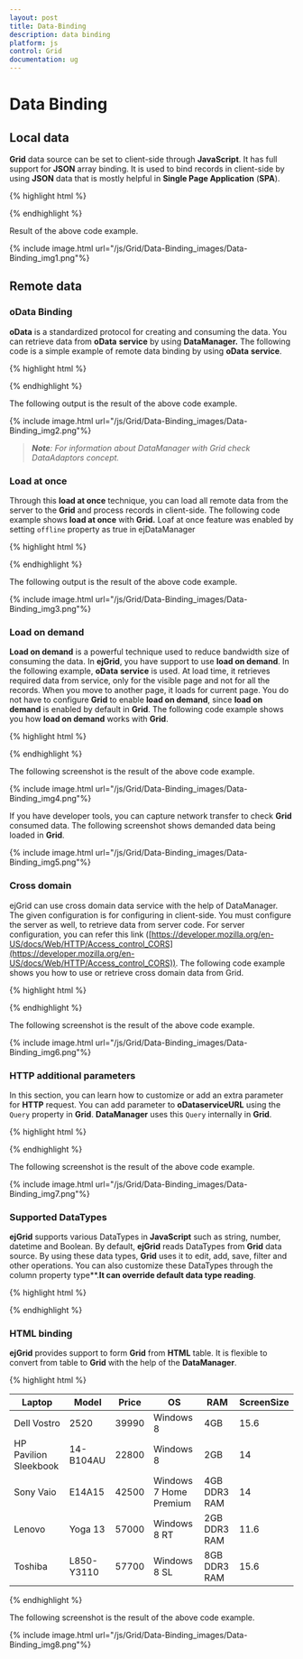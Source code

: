 ```yaml
---
layout: post
title: Data-Binding
description: data binding
platform: js
control: Grid
documentation: ug
---
```


# Data Binding

## Local data

**Grid** data source can be set to client-side through **JavaScript**. It has full support for **JSON** array binding. It is used to bind records in client-side by using **JSON** data that is mostly helpful in **Single Page Application** (**SPA**).

{% highlight html %}



<div id="Grid"></div>
<script type="text/javascript">
  $(function () {// Document is ready.
      // Data for grid.
      window.gridData = [
        { firstName: "John", lastName: "Beckett", email: "john@syncfusion.com" },
        { firstName: "Ben", lastName: "Beckett", email: "ben@syncfusion.com" },
        { firstName: "Andrew", lastName: "Beckett", email: "andrew@syncfusion.com" }
      ];
      $("#Grid").ejGrid({
          dataSource:window.gridData,
          columns: [
                   { field: "firstName",headerText:"First Name" },
                   { field: "lastName", headerText: "Last Name" },
                   { field: "email", headerText: "Email" }
          ]
      });
  });
  
</script>



{% endhighlight %}



Result of the above code example.

{% include image.html url="/js/Grid/Data-Binding_images/Data-Binding_img1.png"%}

## Remote data

### oData Binding	

**oData** is a standardized protocol for creating and consuming the data. You can retrieve data from **oData** **service** by using **DataManager.** The following code is a simple example of remote data binding by using **oData** **service**.

{% highlight html %}

<div id="Grid"></div>
<script type="text/javascript">
  $(function () {// Document is ready.
      //oData Adaptor with DataManager
      var dataManager = ej.DataManager("http://mvc.syncfusion.com/Services/Northwnd.svc/Products");
  
      $("#Grid").ejGrid({
          dataSource: dataManager,
          columns: ["ProductID", "ProductName", "SupplierID", "UnitPrice"]
      });
  });
</script>


{% endhighlight %}



The following output is the result of the above code example.

{% include image.html url="/js/Grid/Data-Binding_images/Data-Binding_img2.png"%}

> _**Note**: For information about DataManager with Grid check DataAdaptors concept._

### Load at once

Through this **load at once** technique, you can load all remote data from the server to the **Grid** and process records in client-side. The following code example shows **load at once** with **Grid.** Loaf at once feature was enabled by setting `offline` property as true in ejDataManager

{% highlight html %}


<div id="Grid"></div>
<script type="text/javascript">
  $(function () {// Document is ready.
      //oData Adaptor with DataManager
      var dataManager = ej.DataManager({
          url: "http://mvc.syncfusion.com/Services/Northwnd.svc/Products",
          offline: true
      });
  
      $("#Grid").ejGrid({
          dataSource: dataManager,
          allowPaging: true,
          columns: ["ProductID", "ProductName", "SupplierID", "UnitPrice"]
      });
  });
  
</script>

{% endhighlight %}



The following output is the result of the above code example.

{% include image.html url="/js/Grid/Data-Binding_images/Data-Binding_img3.png"%}

### Load on demand

**Load on demand** is a powerful technique used to reduce bandwidth size of consuming the data. In **ejGrid**, you have support to use **load on demand**. In the following example, **oData** **service** is used. At load time, it retrieves required data from service, only for the visible page and not for all the records. When you move to another page, it loads for current page. You do not have to configure **Grid** to enable **load on demand**, since **load on demand** is enabled by default in **Grid**. The following code example shows you how **load on demand** works with **Grid**.

{% highlight html %}

<div id="Grid"></div>
<script type="text/javascript">
  $(function () {// Document is ready.
      //oData Adaptor with DataManager
      var dataManager = ej.DataManager("http://mvc.syncfusion.com/Services/Northwnd.svc/Products");
  
      $("#Grid").ejGrid({
          dataSource: dataManager,
          allowPaging: true,
          columns: ["ProductID", "ProductName", "SupplierID", "UnitPrice"]
      });
  });
</script>


{% endhighlight %}



The following screenshot is the result of the above code example.

{% include image.html url="/js/Grid/Data-Binding_images/Data-Binding_img4.png"%}

If you have developer tools, you can capture network transfer to check **Grid** consumed data. The following screenshot shows demanded data being loaded in **Grid**.

{% include image.html url="/js/Grid/Data-Binding_images/Data-Binding_img5.png"%}

### Cross domain

ejGrid can use cross domain data service with the help of DataManager. The given configuration is for configuring in client-side. You must configure the server as well, to retrieve data from server code. For server configuration, you can refer this link ([https://developer.mozilla.org/en-US/docs/Web/HTTP/Access_control_CORS](https://developer.mozilla.org/en-US/docs/Web/HTTP/Access_control_CORS)). The following code example shows you how to use or retrieve cross domain data from Grid.

{% highlight html %}

<div id="Grid"></div>
<script type="text/javascript">
  $(function () {// Document is ready.
      //DataManger
      var dataManager = ej.DataManager({
          url: "http://mvc.syncfusion.com/UGService/api/Orders",
          crossDomain: true,
          offline: true
      });
      $("#Grid").ejGrid({
          allowPaging: true,
          dataSource: dataManager,
          columns: ["OrderID", "CustomerID", "EmployeeID", "ShipCity"]
      });
  });
  
</script>


{% endhighlight %}



The following screenshot is the result of the above code example.

{% include image.html url="/js/Grid/Data-Binding_images/Data-Binding_img6.png"%}

### HTTP additional parameters

In this section, you can learn how to customize or add an extra parameter for **HTTP** request. You can add parameter to **oDataserviceURL** using the `Query` property in **Grid**. **DataManager** uses this `Query` internally in **Grid**.

{% highlight html %}

<div id="Grid"></div>
<script type="text/javascript">
  $(function () {// Document is ready.
      //oData Adaptor with DataManager
      var dataManager = ej.DataManager({
          url: "http://mvc.syncfusion.com/Services/Northwnd.svc/Products"
      });
  
      $("#Grid").ejGrid({
          dataSource: dataManager,
          allowPaging: true,
          query: new ej.Query().addParams("$filter", "ProductID gt 50"), //extra parameter
          columns: ["ProductID", "ProductName", "SupplierID", "CategoryID"]
      });
  });
  
</script>


{% endhighlight %}



The following screenshot is the result of the above code example.

{% include image.html url="/js/Grid/Data-Binding_images/Data-Binding_img7.png"%}

### Supported DataTypes

**ejGrid** supports various DataTypes in **JavaScript** such as string, number, datetime and Boolean. By default, **ejGrid** reads DataTypes from **Grid** data source. By using these data types, **Grid** uses it to edit, add, save, filter and other operations. You can also customize these DataTypes through the column property type**.**It can override default data type reading**.

{% highlight html %}

<div id="Grid"></div>
<script type="text/javascript">
  $(function () {// Document is ready.
      $("#Grid").ejGrid({
          dataSource: window.gridData,
          columns: [
                   { field: "firstName", type: "string" },
                   { field: "lastName", type: "string" },
                   { field: "email" }
          ]
      });
  });
</script>



{% endhighlight %}

### HTML binding

**ejGrid** provides support to form **Grid** from **HTML** table. It is flexible to convert from table to **Grid** with the help of the **DataManager**.

{% highlight html %}


<div id="Grid"></div>
<table id="Table1">
  <thead>
    <tr>
      <th>
        Laptop
      </th>
      <th>
        Model
      </th>
      <th>
        Price
      </th>
      <th>
        OS
      </th>
      <th>
        RAM
      </th>
      <th>
        ScreenSize
      </th>
    </tr>
  </thead>
  <tbody>
    <tr>
      <td>Dell Vostro</td>
      <td>2520</td>
      <td>39990</td>
      <td>Windows 8</td>
      <td>4GB</td>
      <td>15.6</td>
    </tr>
    <tr>
      <td>HP Pavilion Sleekbook</td>
      <td>14-B104AU</td>
      <td>22800</td>
      <td>Windows 8</td>
      <td>2GB</td>
      <td>14</td>
    </tr>
    <tr>
      <td>Sony Vaio</td>
      <td>E14A15</td>
      <td>42500</td>
      <td>Windows 7 Home Premium</td>
      <td>4GB DDR3 RAM</td>
      <td>14</td>
    </tr>
    <tr>
      <td>Lenovo</td>
      <td>Yoga 13</td>
      <td>57000</td>
      <td>Windows 8 RT</td>
      <td>2GB DDR3 RAM</td>
      <td>11.6</td>
    </tr>
    <tr>
      <td>Toshiba</td>
      <td>L850-Y3110</td>
      <td>57700</td>
      <td>Windows 8 SL</td>
      <td>8GB DDR3 RAM</td>
      <td>15.6</td>
    </tr>
  </tbody>
</table>
<script type="text/javascript">
  $(function () {// Document is ready.
      $("#Grid").ejGrid({
        dataSource: ej.DataManager($("#Table1")), // binds table to grid
          columns: [
                   { field: "Laptop", headerText: "Laptop Brands"},
                   { field: "Model", headerText: "Model" },
                   { field: "Price", headerText: "Price", width: 90, textAlign: ej.TextAlign.Right, format: " ${0:c}" },
                   { field: "OS", headerText: "Operating System" },
                   { field: "RAM", headerText: "RAM", width: 120, textAlign: ej.TextAlign.Right },
                   { field: "ScreenSize", headerText: "Screen Size", textAlign: ej.TextAlign.Right, width: 100, format: "{0:N1} inch" }
          ]
      });
  });
</script>

{% endhighlight %}



The following screenshot is the result of the above code example.

{% include image.html url="/js/Grid/Data-Binding_images/Data-Binding_img8.png"%}

